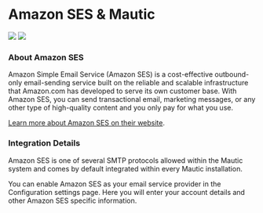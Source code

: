 # Amazon SES & Mautic
   ![](https://www.mautic.org/wp-content/uploads/2014/10/amazon_128.png)
    ![](https://www.mautic.org/wp-content/uploads/2014/09/Mautic_Logo_LB.png)
      
### About Amazon SES
  Amazon Simple Email Service (Amazon SES) is a cost-effective outbound-only email-sending service built on the reliable and scalable infrastructure that Amazon.com has developed to serve its own customer base. With Amazon SES, you can send transactional email, marketing messages, or any other type of high-quality content and you only pay for what you use.   

 [Learn more about Amazon SES on their website](http://aws.amazon.com/ses).  

   
### Integration Details
   Amazon SES is one of several SMTP protocols allowed within the Mautic system and comes by default integrated within every Mautic installation.   

  You can enable Amazon SES as your email service provider in the Configuration settings page.  Here you will enter your account details and other Amazon SES specific information.